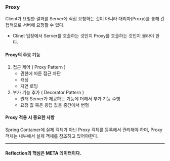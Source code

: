 ### Proxy 

Client가 요청한 결과를 Server에 직접 요청하는 것이 아니라 대리자(Proxy)를 통해 간접적으로 서버에 요청할 수 있다.
- Clinet 입장에서 Server를 호출하는 것인지 Proxy를 호출하는 것인지 몰라야 한다.

#### Proxy의 주요 기능
1. 접근 제어 ( Proxy Pattern )
   - 권한에 따른 접근 차단
   - 캐싱
   - 지연 로딩
3. 부가 기능 추가 ( Decorator Pattern )
   - 원래 Server가 제공하는 기능에 더해서 부가 기능 수행
   - 요청 값 혹은 응답 값을 중간에서 변형

#### Proxy 적용 시 중요한 사항
Spring Container에 실제 객체가 아닌 Proxy 객체를 등록해서 관리해야 하며, Proxy 객체는 내부에서 실제 객체를 참조하고 있어야한다.

---

#### Reflection의 핵심은 META 데이터이다.
